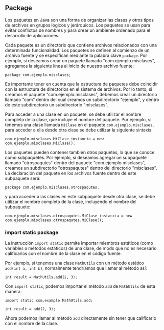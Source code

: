 ## Package

Los paquetes en Java son una forma de organizar las clases y otros tipos de archivos en grupos lógicos y jerárquicos. Los paquetes se usan para evitar conflictos de nombres y para crear un ambiente ordenado para el desarrollo de aplicaciones.

Cada paquete es un directorio que contiene archivos relacionados con una determinada funcionalidad. Los paquetes se definen al comienzo de un archivo fuente y se especifican mediante la palabra clave `package`. Por ejemplo, si deseamos crear un paquete llamado "com.ejemplo.misclases", agregamos la siguiente línea al inicio de nuestro archivo fuente:

```
package com.ejemplo.misclases;
```

Es importante tener en cuenta que la estructura de paquetes debe coincidir con la estructura de directorios en el sistema de archivos. Por lo tanto, si creamos el paquete "com.ejemplo.misclases", debemos crear un directorio llamado "com" dentro del cual creamos un subdirectorio "ejemplo", y dentro de este subdirectorio un subdirectorio "misclases".

Para acceder a una clase en un paquete, se debe utilizar el nombre completo de la clase, que incluye el nombre del paquete. Por ejemplo, si tenemos una clase llamada `MiClase` en el paquete `com.ejemplo.misclases`, para acceder a ella desde otra clase se debe utilizar la siguiente sintaxis:

```
com.ejemplo.misclases.MiClase instancia = new com.ejemplo.misclases.MiClase();
```

Los paquetes pueden contener también otros paquetes, lo que se conoce como subpaquetes. Por ejemplo, si deseamos agregar un subpaquete llamado "otrospaqutes" dentro del paquete "com.ejemplo.misclases", creamos un subdirectorio "otrospaqutes" dentro del directorio "misclases". La declaración del paquete en los archivos fuente dentro de este subpaquete será:

```
package com.ejemplo.misclases.otrospaqutes;
```

y para acceder a las clases en este subpaquete desde otra clase, se debe utilizar el nombre completo de la clase, incluyendo el nombre del subpaquete:

```
com.ejemplo.misclases.otrospaqutes.MiClase instancia = new com.ejemplo.misclases.otrospaqutes.MiClase();
```

### import static package

La instrucción `import static` permite importar miembros estáticos (como variables o métodos estáticos) de una clase, de modo que no es necesario calificarlos con el nombre de la clase en el código fuente.

Por ejemplo, si tenemos una clase `MathUtils` con un método estático `add(int a, int b)`, normalmente tendríamos que llamar al método así:

```
int result = MathUtils.add(2, 3);
```

Con `import static`, podemos importar el método `add` de `MathUtils` de esta manera:

```
import static com.example.MathUtils.add;

int result = add(2, 3);
```

Ahora podemos llamar al método `add` directamente sin tener que calificarlo con el nombre de la clase.